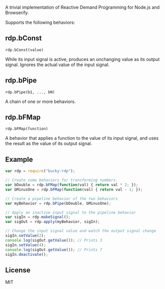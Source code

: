 A trivial implementation of Reactive Demand Programming
for Node.js and Browserify.

Supports the following behaviors:

## rdp.bConst

`rdp.bConst(value)`

While its input signal is active, produces an unchanging value as its
output signal.  Ignores the actual value of the input signal.

## rdp.bPipe

`rdp.bPipe(b1, ..., bN)`

A chain of one or more behaviors.

## rdp.bFMap

`rdp.bFMap(function)`

A behavior that applies a function to the value of its input signal,
and uses the result as the value of its output signal.

## Example

````javascript
var rdp = require("bucky-rdp");

// Create some behaviors for transforming numbers.
var bDouble = rdp.bFMap(function(val) { return val * 2; });
var bMinusOne = rdp.bFMap(function(val) { return val - 1; });

// Create a pipeline behavior of the two behaviors
var myBehavior = rdp.bPipe(bDouble, bMinusOne);

// Apply an inactive input signal to the pipeline behavior
var sigIn = rdp.makeSignal();
var sigOut = rdp.apply(myBehavior, sigIn);

// Change the input signal value and watch the output signal change
sigIn.setValue(2);
console.log(sigOut.getValue()); // Prints 3
sigIn.setValue(4);
console.log(sigOut.getValue()); // Prints 7
sigIn.deactivate();
````

## License

MIT

